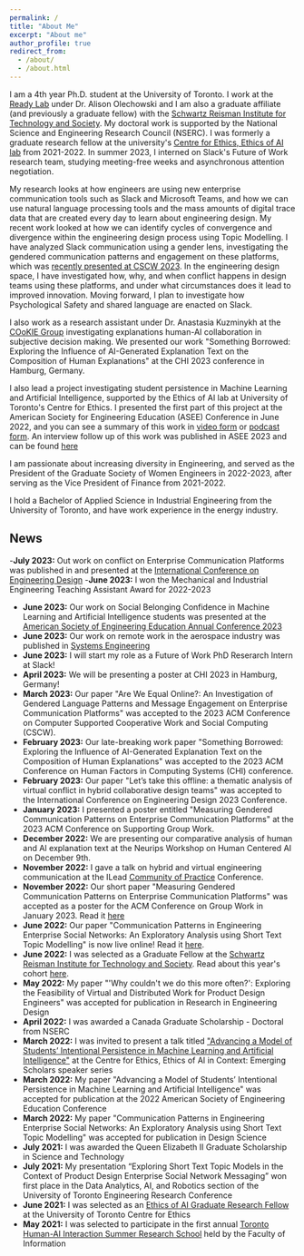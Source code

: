 ```yaml
---
permalink: /
title: "About Me"
excerpt: "About me"
author_profile: true
redirect_from: 
  - /about/
  - /about.html
---
```


I am a 4th year Ph.D. student at the University of Toronto. I work at the [Ready Lab](https://readylab.mie.utoronto.ca/) under Dr. Alison Olechowski and I am also a graduate affiliate (and previously a graduate fellow) with the [Schwartz Reisman Institute for Technology and Society](https://srinstitute.utoronto.ca/). My doctoral work is supported by the National Science and Engineering Research Council (NSERC). I was formerly a graduate research fellow at the university's [Centre for Ethics, Ethics of AI lab](https://ethics.utoronto.ca/ethics-of-ai-in-context-eaic4e/) from 2021-2022. In summer 2023, I interned on Slack's Future of Work research team, studying meeting-free weeks and asynchronous attention negotiation.

My research looks at how engineers are using new enterprise communication tools such as Slack and Microsoft Teams, and how we can use natural language processing tools and the mass amounts of digital trace data that are created every day to learn about engineering design. My recent work looked at how we can identify cycles of convergence and divergence within the engineering design process using Topic Modelling. I have analyzed Slack communication using a gender lens, investigating the gendered communication patterns and engagement on these platforms, which was [recently presented at CSCW 2023](https://dl.acm.org/doi/10.1145/3610173). In the engineering design space, I have investigated how, why, and when conflict happens in design teams using these platforms, and under what circumstances does it lead to improved innovation. Moving forward, I plan to investigate how Psychological Safety and shared language are enacted on Slack.

I also work as a research assistant under Dr. Anastasia Kuzminykh at the [COoKIE Group](https://www.cookiehci.com/) investigating explanations human-AI collaboration in subjective decision making. We presented our work "Something Borrowed: Exploring the Influence of AI-Generated Explanation Text on the Composition of Human Explanations" at the CHI 2023 conference in Hamburg, Germany.

I also lead a project investigating student persistence in Machine Learning and Artificial Intelligence, supported by the Ethics of AI lab at University of Toronto's Centre for Ethics. I presented the first part of this project at the American Society for Engineering Education (ASEE) Conference in June 2022, and you can see a summary of this work in [video form](https://www.youtube.com/watch?v=eBLuq3DTOGA) or [podcast form](https://open.spotify.com/episode/6Idcx23R2xSbHKRSwY7lXA?si=Yze4V9u8R6CqQaRVMRWViQ). An interview follow up of this work was published in ASEE 2023 and can be found [here](https://peer.asee.org/just-a-little-bit-on-the-outside-for-the-whole-time-social-belonging-confidence-and-the-persistence-of-machine-learning-and-artificial-intelligence-students)

I am passionate about increasing diversity in Engineering, and served as the President of the Graduate Society of Women Engineers in 2022-2023, after serving as the Vice President of Finance from 2021-2022.

I hold a Bachelor of Applied Science in Industrial Engineering from the University of Toronto, and have work experience in the energy industry.

## News
-**July 2023:** Out work on conflict on Enterprise Communication Platforms was published in and presented at the [International Conference on Engineering Design](https://www.cambridge.org/core/journals/proceedings-of-the-design-society/article/lets-take-this-offline-a-thematic-analysis-of-virtual-conflict-in-hybrid-collaborative-design-teams/3D73C979DBC1816B9D3933D471106FEE)
-**June 2023:** I won the Mechanical and Industrial Engineering Teaching Assistant Award for 2022-2023
- **June 2023:** Our work on Social Belonging Confidence in Machine Learning and Artificial Intelligence students was presented at the [American Society of Engineering Education Annual Conference 2023](https://peer.asee.org/just-a-little-bit-on-the-outside-for-the-whole-time-social-belonging-confidence-and-the-persistence-of-machine-learning-and-artificial-intelligence-students)
- **June 2023:** Our work on remote work in the aerospace industry was published in [Systems Engineering](https://incose.onlinelibrary.wiley.com/doi/full/10.1002/sys.21716)
- **June 2023:** I will start my role as a Future of Work PhD Reserarch Intern at Slack!
- **April 2023:** We will be presenting a poster at CHI 2023 in Hamburg, Germany!
- **March 2023:** Our paper "Are We Equal Online?: An Investigation of Gendered Language Patterns and Message Engagement on Enterprise Communication Platforms" was accepted to the 2023 ACM Conference on Computer Supported Cooperative Work and Social Computing (CSCW).
- **February 2023:** Our late-breaking work paper "Something Borrowed: Exploring the Influence of AI-Generated Explanation Text on the Composition of Human Explanations" was accepted to the 2023 ACM Conference on Human Factors in Computing Systems (CHI) conference. 
- **February 2023:** Our paper "Let’s take this offline: a thematic analysis of virtual conflict in hybrid collaborative design teams" was accepted to the International Conference on Engineering Design 2023 Conference.
- **January 2023:** I presented a poster entitled "Measuring Gendered Communication Patterns on Enterprise Communication Platforms" at the 2023 ACM Conference on Supporting Group Work.
- **December 2022:** We are presenting our comparative analysis of human and AI explanation text at the Neurips Workshop on Human Centered AI on December 9th. 
- **November 2022:** I gave a talk on hybrid and virtual engineering communication at the ILead [Community of Practice](https://www.engineeringleaders.ca/about) Conference. 
- **November 2022:** Our short paper "Measuring Gendered Communication Patterns on Enterprise Communication Platforms" was accepted as a poster for the ACM Conference on Group Work in January 2023. Read it [here](https://dl.acm.org/doi/fullHtml/10.1145/3565967.3570981)
- **June 2022:** Our paper "Communication
Patterns in Engineering Enterprise Social Networks: An Exploratory Analysis using Short Text Topic Modelling" is now live online! Read it [here](https://www.cambridge.org/core/journals/design-science/article/communication-patterns-in-engineering-enterprise-social-networks-an-exploratory-analysis-using-short-text-topic-modelling/6E4CCBE9913E761B846A5C0F187279CB).
- **June 2022:** I was selected as a Graduate Fellow at the [Schwartz Reisman Institute for Technology and Society](https://srinstitute.utoronto.ca/). Read about this year's cohort [here](https://srinstitute.utoronto.ca/news/sri-announces-new-fellowship-recipients-2022). 
- **May 2022:** My paper "'Why couldn't we do this more often?': Exploring the Feasibility of Virtual and Distributed Work for Product Design Engineers" was accepted for publication in Research in Engineering Design
- **April 2022:** I was awarded a Canada Graduate Scholarship - Doctoral from NSERC
- **March 2022:** I was invited to present a talk titled ["Advancing a Model of Students’ Intentional Persistence in Machine Learning and Artificial Intelligence"](https://www.youtube.com/watch?v=eBLuq3DTOGA) at the Centre for Ethics, Ethics of AI in Context: Emerging Scholars speaker series
- **March 2022:** My paper "Advancing a Model of Students’ Intentional
Persistence in Machine Learning and Artificial Intelligence" was accepted for publication at the 2022 American Society of Engineering Education Conference
- **March 2022:** My paper "Communication
Patterns in Engineering Enterprise Social Networks: An Exploratory Analysis using Short Text Topic Modelling" was accepted for publication in Design Science
- **July 2021:** I was awarded the Queen Elizabeth II Graduate Scholarship in Science and Technology
- **July 2021:** My presentation “Exploring Short Text Topic Models in the Context of Product Design Enterprise Social Network Messaging” won first place in the Data Analytics, AI, and Robotics section of the University of Toronto Engineering Research Conference
- **June 2021:** I was selected as an [Ethics of AI Graduate Research Fellow](https://ethics.utoronto.ca/ethics-of-ai-in-context-eaic4e/) at the University of Toronto Centre for Ethics
- **May 2021:** I was selected to participate in the first annual [Toronto Human-AI Interaction Summer Research School](www.thai-rs.com) held by the Faculty of Information
